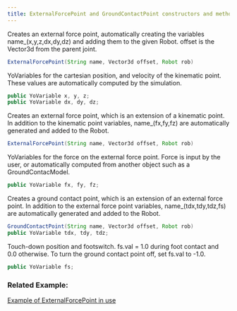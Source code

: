```yaml
---
title: ExternalForcePoint and GroundContactPoint constructors and methods
---
```




Creates an external force point, automatically creating the variables name_(x,y,z,dx,dy,dz) and adding them to the given Robot. offset is the Vector3d from the parent joint.
```java
ExternalForcePoint(String name, Vector3d offset, Robot rob)
```

YoVariables for the cartesian position, and velocity of the kinematic point. These values are automatically computed by the simulation.
```java
public YoVariable x, y, z; 
public YoVariable dx, dy, dz;
```

Creates an external force point, which is an extension of a kinematic point. In addition to the kinematic point variables, name_(fx,fy,fz) are automatically generated and added to the Robot.
```java
ExternalForcePoint(String name, Vector3d offset, Robot rob)
```

YoVariables for the force on the external force point. Force is input by the user, or automatically computed from another object such as a GroundContacModel.
```java
public YoVariable fx, fy, fz;
```

Creates a ground contact point, which is an extension of an external force point. In addition to the external force point variables, name_(tdx,tdy,tdz,fs) are automatically generated and added to the Robot.
```java
GroundContactPoint(String name, Vector3d offset, Robot rob)
public YoVariable tdx, tdy, tdz; 
```

Touch-down position and footswitch. fs.val = 1.0 during foot contact and 0.0 otherwise. To turn the ground contact point off, set fs.val to -1.0.
```java
public YoVariable fs;
```


### Related Example:

[Example of ExternalForcePoint in use](https://ihmcroboticsdocs.github.io/simulation-construction-set/docs/01-implementing-closed-chain-mechanisms.html)